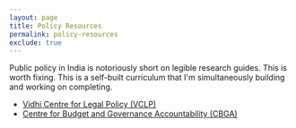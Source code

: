 ```yaml
---
layout: page
title: Policy Resources
permalink: policy-resources
exclude: true
---
```


Public policy in India is notoriously short on legible research guides. This is worth fixing. This is a self-built curriculum that I'm simultaneously building and working on completing.
* [Vidhi Centre for Legal Policy (VCLP)](https://vidhilegalpolicy.in) 
* [Centre for Budget and Governance Accountability (CBGA)](https://www.cbgaindia.org/)
